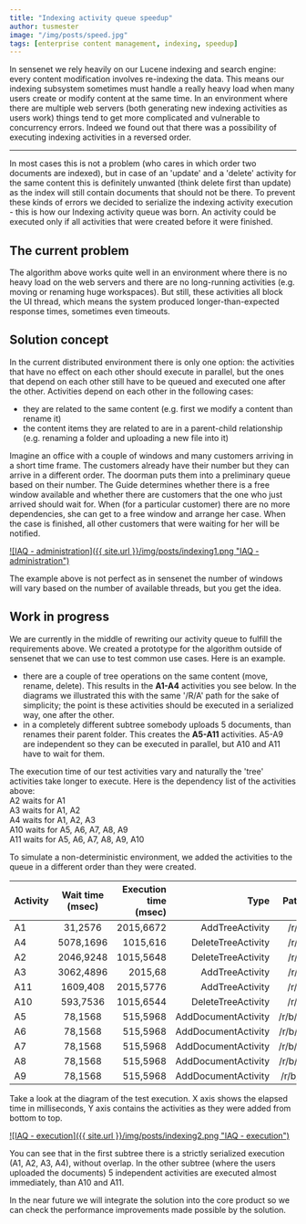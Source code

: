 ```yaml
---
title: "Indexing activity queue speedup"
author: tusmester
image: "/img/posts/speed.jpg"
tags: [enterprise content management, indexing, speedup]
---
```


In sensenet we rely heavily on our Lucene indexing and search engine: every content modification involves re-indexing the data. This means our indexing subsystem sometimes must handle a really heavy load when many users create or modify content at the same time.
In an environment where there are multiple web servers (both generating new indexing activities as users work) things tend to get more complicated and vulnerable to concurrency errors. Indeed we found out that there was a possibility of executing indexing activities in a reversed order.

---

In most cases this is not a problem (who cares in which order two documents are indexed), but in case of an 'update' and a 'delete' activity for the same content this is definitely unwanted (think delete first than update) as the index will still contain documents that should not be there.
To prevent these kinds of errors we decided to serialize the indexing activity execution - this is how our Indexing activity queue was born. An activity could be executed only if all activities that were created before it were finished.

## The current problem

The algorithm above works quite well in an environment where there is no heavy load on the web servers and there are no long-running activities (e.g. moving or renaming huge workspaces). But still, these activities all block the UI thread, which means the system produced longer-than-expected response times, sometimes even timeouts.

## Solution concept

In the current distributed environment there is only one option: the activities that have no effect on each other should execute in parallel, but the ones that depend on each other still have to be queued and executed one after the other.
Activities depend on each other in the following cases:

-   they are related to the same content (e.g. first we modify a content than rename it)
-   the content items they are related to are in a parent-child relationship (e.g. renaming a folder and uploading a new file into it)

Imagine an office with a couple of windows and many customers arriving in a short time frame. The customers already have their number but they can arrive in a different order. The doorman puts them into a preliminary queue based on their number. The Guide determines whether there is a free window available and whether there are customers that the one who just arrived should wait for. When (for a particular customer) there are no more dependencies, she can get to a free window and arrange her case. When the case is finished, all other customers that were waiting for her will be notified.

[![IAQ - administration]({{ site.url }}/img/posts/indexing1.png "IAQ - administration")](../../image.axd?picture)

The example above is not perfect as in sensenet the number of windows will vary based on the number of available threads, but you get the idea.

## Work in progress

We are currently in the middle of rewriting our activity queue to fulfill the requirements above. We created a prototype for the algorithm outside of sensenet that we can use to test common use cases. Here is an example.


-   there are a couple of tree operations on the same content (move, rename, delete). This results in the **A1-A4** activities you see below. In the diagrams we illustrated this with the same '/R/A' path for the sake of simplicity; the point is these activities should be executed in a serialized way, one after the other.
-   in a completely different subtree somebody uploads 5 documents, than renames their parent folder. This creates the **A5-A11** activities. A5-A9 are independent so they can be executed in parallel, but A10 and A11 have to wait for them.

The execution time of our test activities vary and naturally the 'tree' activities take longer to execute. Here is the dependency list of the activities above:  
A2 waits for A1  
A3 waits for A1, A2  
A4 waits for A1, A2, A3  
A10 waits for A5, A6, A7, A8, A9  
A11 waits for A5, A6, A7, A8, A9, A10  

To simulate a non-deterministic environment, we added the activities to the queue in a different order than they were created.

| Activity | Wait time (msec) | Execution time (msec) | Type | Path |
|-|:-:|-:|-:|-:|
| A1 | 31,2576 | 2015,6672 | AddTreeActivity | /r/a |
| A4 | 5078,1696 | 1015,616 | DeleteTreeActivity | /r/a |
| A2 | 2046,9248 | 1015,5648 | DeleteTreeActivity | /r/a |
| A3 | 3062,4896 | 2015,68 | AddTreeActivity | /r/a |
| A11 | 1609,408 | 2015,5776 | AddTreeActivity | /r/b |
| A10 | 593,7536 | 1015,6544 | DeleteTreeActivity | /r/b |
| A5 | 78,1568 | 515,5968 | AddDocumentActivity | /r/b/b |
| A6 | 78,1568 | 515,5968 | AddDocumentActivity | /r/b/c |
| A7 | 78,1568 | 515,5968 | AddDocumentActivity | /r/b/d |
| A8 | 78,1568 | 515,5968 | AddDocumentActivity | /r/b/e |
| A9 | 78,1568 | 515,5968 | AddDocumentActivity | /r/b/f |

   
Take a look at the diagram of the test execution. X axis shows the elapsed time in milliseconds, Y axis contains the activities as they were added from bottom to top.

[![IAQ - execution]({{ site.url }}/img/posts/indexing2.png "IAQ - execution")](../../image.axd?picture)

You can see that in the first subtree there is a strictly serialized execution (A1, A2, A3, A4), without overlap. In the other subtree (where the users uploaded the documents) 5 independent activities are executed almost immediately, than A10 and A11.

In the near future we will integrate the solution into the core product so we can check the performance improvements made possible by the solution.

